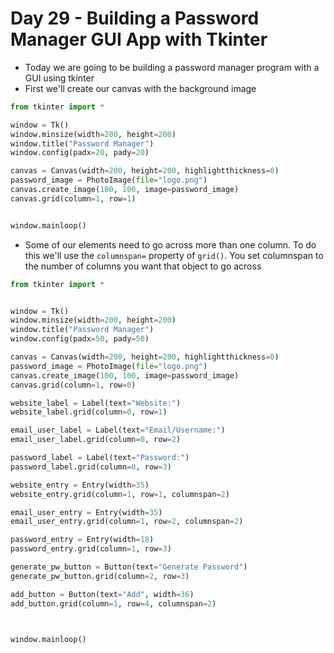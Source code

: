 # Day 29 - Building a Password Manager GUI App with Tkinter

- Today we are going to be building a password manager program with a GUI using tkinter
- First we'll create our canvas with the background image
```python
from tkinter import *

window = Tk()
window.minsize(width=200, height=200)
window.title("Password Manager")
window.config(padx=20, pady=20)

canvas = Canvas(width=200, height=200, highlightthickness=0)
password_image = PhotoImage(file="logo.png")
canvas.create_image(100, 100, image=password_image)
canvas.grid(column=1, row=1)


window.mainloop()
```
- Some of our elements need to go across more than one column. To do this we'll use the `columnspan=` property of `grid()`. You set columnspan to the number of columns you want that object to go across
```python
from tkinter import *


window = Tk()
window.minsize(width=200, height=200)
window.title("Password Manager")
window.config(padx=50, pady=50)

canvas = Canvas(width=200, height=200, highlightthickness=0)
password_image = PhotoImage(file="logo.png")
canvas.create_image(100, 100, image=password_image)
canvas.grid(column=1, row=0)

website_label = Label(text="Website:")
website_label.grid(column=0, row=1)

email_user_label = Label(text="Email/Username:")
email_user_label.grid(column=0, row=2)

password_label = Label(text="Password:")
password_label.grid(column=0, row=3)

website_entry = Entry(width=35)
website_entry.grid(column=1, row=1, columnspan=2)

email_user_entry = Entry(width=35)
email_user_entry.grid(column=1, row=2, columnspan=2)

password_entry = Entry(width=18)
password_entry.grid(column=1, row=3)

generate_pw_button = Button(text="Generate Password")
generate_pw_button.grid(column=2, row=3)

add_button = Button(text="Add", width=36)
add_button.grid(column=1, row=4, columnspan=2)



window.mainloop()
```
